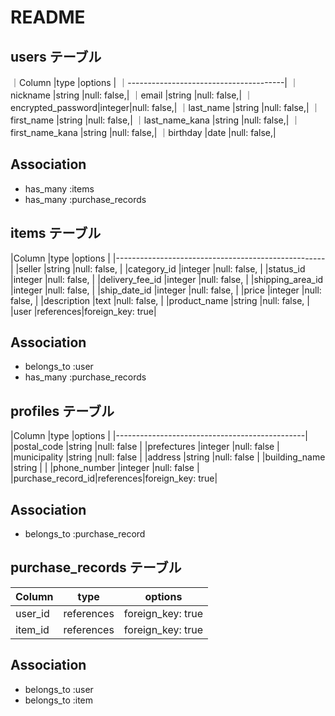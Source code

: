 # README

## users テーブル
｜Column            |type   |options     |
｜---------------------------------------|
｜nickname          |string |null: false,|
｜email             |string |null: false,|
｜encrypted_password|integer|null: false,|
｜last_name         |string |null: false,|
｜first_name        |string |null: false,|
｜last_name_kana    |string |null: false,|
｜first_name_kana   |string |null: false,|
｜birthday          |date   |null: false,|

## Association
- has_many :items
- has_many :purchase_records

## items テーブル
|Column              |type      |options             |
|----------------------------------------------------|
|seller                 |string    |null: false,     |
|category_id            |integer   |null: false,     |
|status_id              |integer   |null: false,     |
|delivery_fee_id        |integer   |null: false,     |
|shipping_area_id       |integer   |null: false,     |
|ship_date_id           |integer   |null: false,     |
|price                  |integer   |null: false,     |
|description            |text      |null: false,     |
|product_name           |string    |null: false,     |
|user                   |references|foreign_key: true|

## Association
- belongs_to :user
- has_many :purchase_records

## profiles テーブル
|Column            |type      |options          |
|-----------------------------------------------|
|postal_code       |string    |null: false      |
|prefectures       |integer   |null: false      |
|municipality      |string    |null: false      |
|address           |string    |null: false      |
|building_name     |string    |                 |
|phone_number      |integer   |null: false      |
|purchase_record_id|references|foreign_key: true|

## Association
- belongs_to :purchase_record

## purchase_records テーブル
|Column |type      |options          |
|-------|----------|-----------------|
|user_id|references|foreign_key: true|
|item_id|references|foreign_key: true|

## Association
- belongs_to :user
- belongs_to :item
